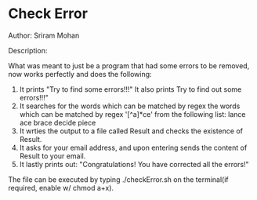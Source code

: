 # Check Error

Author: Sriram Mohan

Description:

What was meant to just be a program that had some errors to be removed, now works perfectly and does the following:
  1. It prints "Try to find some errors!!!"
     It also prints Try to find out some errors!!!"
  2. It searches for the words which can be matched by regex the words which can be matched by regex '[^a]\*ce' from the following list: 
     lance
     ace
     brace
     decide
     piece
  3. It wrties the output to a file called Result and checks the existence of Result.
  4. It asks for your email address, and upon entering sends the content of Result to your email.
  5. It lastly prints out: "Congratulations! You have corrected all the errors!"

The file can be executed by typing ./checkError.sh on the terminal(if required, enable w/ chmod a+x).
